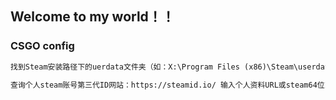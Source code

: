 ## Welcome to my world！！


### CSGO config
```markdown
找到Steam安装路径下的uerdata文件夹（如：X:\Program Files (x86)\Steam\userdata）

查询个人steam账号第三代ID网站：https://steamid.io/ 输入个人资料URL或steam64位ID后，点击“lookup”，名为steamID3的就是ID

```
